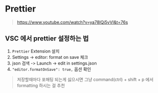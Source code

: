 # Prettier

> https://www.youtube.com/watch?v=ya78lQi5vVI&t=76s

## VSC 에서 prettier 설정하는 법

1. `Prettier` Extension 설치
2. Settings -> editor: format on save 체크
3. json 검색 -> Launch -> edit in settings.json
4. `"editor.formatOnSave": true,` 옵션 확인

> 저장할때마다 포매팅 되는게 싫으시면 그냥 command(ctrl) + shift + p 에서 formatting 하시는 걸 추천
